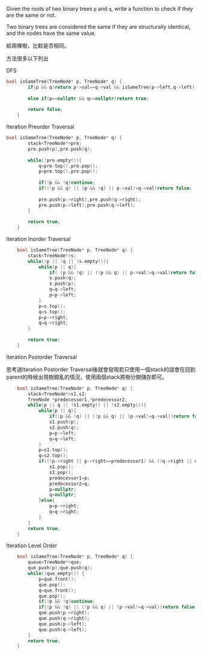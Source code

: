 Given the roots of two binary trees `p` and `q`, write a function to check if they are the same or not.

Two binary trees are considered the same if they are structurally identical, and the nodes have the same value.

給兩棵樹，比較是否相同。

方法很多以下列出

DFS
```cpp
bool isSameTree(TreeNode* p, TreeNode* q) {
        if(p && q)return p->val==q->val && isSameTree(p->left,q->left) && isSameTree(p->right,q->right);
        
        else if(p==nullptr && q==nullptr)return true;
        
        return false;
    }
```

Iteration Preorder Traversal

```cpp
bool isSameTree(TreeNode* p, TreeNode* q) {
        stack<TreeNode*>pre;
        pre.push(p),pre.push(q);
        
        while(!pre.empty()){
            q=pre.top(),pre.pop();
            p=pre.top(),pre.pop();
            
            if(!p && !q)continue;
            if((!p && q) || (p && !q) || p->val!=q->val)return false;
            
            pre.push(p->right),pre.push(q->right);
            pre.push(p->left),pre.push(q->left);
        }
        
        return true;
    }
```

Iteration Inorder Traversal

```cpp
	bool isSameTree(TreeNode* p, TreeNode* q) {
        stack<TreeNode*>s;
        while(!p || !q || !s.empty()){
            while(p || q){
                if( (p && !q) || (!p && q) || p->val!=q->val)return false;
                s.push(q);
                s.push(p);
                q=q->left;
                p=p->left;
            }
            p=s.top();
            q=s.top();
            p=p->right;
            q=q->right;
        }
        
        return true;
    }	
```

Iteration Postorder Traversal

思考過Iteration Postorder Traversal後就會發現若只使用一個stack的話會在回到parent的時候出現樹錯亂的情況，使用兩個stack將樹分開儲存即可。

```cpp
	bool isSameTree(TreeNode* p, TreeNode* q) {
        stack<TreeNode*>s1,s2;
        TreeNode *predecessor1,*predecessor2;
        while(p || q || !s1.empty() || !s2.empty()){
            while(p || q){
                if((p && !q) || (!p && q) || (p->val!=q->val))return false;
                s1.push(p);
                s2.push(q);
                p=p->left;
                q=q->left;
            }
            p=s1.top(); 
            q=s2.top(); 
            if((!p->right || p->right==predecessor1) && (!q->right || q->right==predecessor2)){
                s1.pop();
                s2.pop();
	            predecessor1=p;
	            predecessor2=q;
                p=nullptr;
                q=nullptr;
            }else{
                p=p->right;
                q=q->right;
            }
        }
        return true;
    }
```

Iteration Level Order

```cpp
	bool isSameTree(TreeNode* p, TreeNode* q) {
        queue<TreeNode*>que;
        que.push(p);que.push(q);
        while(!que.empty()) {
            p=que.front();
            que.pop();
            q=que.front();
            que.pop();
            if(!p && !q)continue;
            if((p && !q) || (!p && q) || (p->val!=q->val))return false;
            que.push(p->right);
            que.push(q->right);
            que.push(p->left);
            que.push(q->left);
        }
        return true;
    }
```